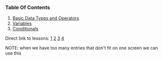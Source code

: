### Table Of Contents

1. [Basic Data Types and Operators](#basic-data-types)
1. [Variables](#variables)
2. [Conditionals](#if)


Direct link to lessons: [1](#lesson1) [2](#lesson2) [3](#lesson3) [4](#lesson4)

NOTE: when we have too many entries that don't fit on one screen we can use this <!-- .slide: style="font-size:80%" -->
